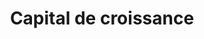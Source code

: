 ---
title: Capital de croissance
longTitle: 'Capital de croissance'
tags:
- gccommon
french:
- "[[Growth capital]]"
---